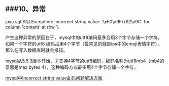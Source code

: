 ###10、异常
---
java.sql.SQLException: Incorrect string value: '\xF0\x9F\x92\x9C' for column 'content' at row 1.

产生这种异常的原因在于，mysql中的utf8编码最多会用3个字节存储一个字符，如果一个字符的utf8
编码占用4个字节（最常见的就是ios中的emoji表情字符），那么在写入数据库时就会报错。

mysql从5.5.3版本开始，才支持4字节的utf8编码，编码名称为utf8mb4（mb4的意思是max bytes 4），这种编码方式最多用4个字节存储一个字符。

[mysql中Incorrect string value乱码问题解决方案](https://my.oschina.net/lixin91/blog/639270)